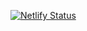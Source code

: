 [![Netlify Status](https://api.netlify.com/api/v1/badges/a0a2ab1c-a365-4945-ad29-6cc3dfb983d9/deploy-status)](https://app.netlify.com/sites/mini-it-blog/deploys)
